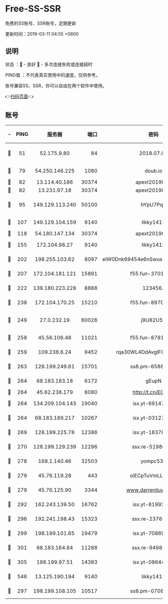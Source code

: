 # Free-SS-SSR

免费的SS账号、SSR账号，定期更新

更新时间：2019-03-11 04:55 +0800

## 说明

状态     ：🙂 - 良好 🙁 - 多次连接失败或连接超时

PING值   ：不代表真实使用中的速度，仅供参考。

账号兼容SS、SSR，你可以自由在两个软件中使用。

👉[扫码页面](https://liesauer.github.io/Free-SS-SSR/)👈

## 账号

|-|PING|服务器|端口|密码|加密方式|区域|
|:----:|:----:|:-----:|-----:|:----:|:----:|:----:|
|🙂|51|52.175.9.80|84|2018.07.07|chacha20-ietf-poly1305|HK|
|🙂|79|54.250.146.225|1080|doub.io|aes-256-cfb|JP|
|🙂|82|13.114.40.186|30374|apext2019006|chacha20|JP|
|🙂|82|13.231.97.18|30374|apext2019006|chacha20|JP|
|🙂|95|149.129.113.240|50100|hYpU7PqP|chacha20-ietf-poly1305|CN|
|🙂|107|149.129.104.159|9140|likky1415|aes-256-cfb|HK|
|🙂|118|54.180.147.134|30374|apext2019006|chacha20|KR|
|🙂|155|172.104.98.27|9140|likky1415|aes-256-cfb|JP|
|🙂|202|198.255.103.62|8097|eIW0Dnk69454e6nSwuspv9DmS201tQ0D|aes-256-cfb|US|
|🙂|207|172.104.181.121|15891|f55.fun-37015759|aes-256-cfb|SG|
|🙂|222|139.180.223.228|8888|123456..|aes-256-cfb|JP|
|🙂|238|172.104.170.25|15210|f55.fun-89704073|aes-256-cfb|SG|
|🙂|249|27.0.232.19|60026|j9U82U53|xchacha20-ietf-poly1305|HK|
|🙂|258|45.56.106.48|11021|f55.fun-87816355|aes-256-cfb|US|
|🙂|259|109.238.6.24|9452|rqa30WL4DdAvgIFG6Fs3znzTa|aes-256-cfb|FR|
|🙂|263|128.199.249.61|15701|ss8.pm-65889965|aes-256-cfb|SG|
|🙂|264|68.183.183.18|6172|gEupN|aes-256-cfb|SG|
|🙂|264|45.62.238.179|8080|http://t.cn/EGJIyrl|rc4-md5|CA|
|🙂|264|134.209.104.143|19040|isx.yt-69147610|aes-256-cfb|SG|
|🙂|264|68.183.189.217|10267|isx.yt-03127031|aes-256-cfb|SG|
|🙂|269|128.199.225.78|12386|isx.yt-18378503|aes-256-cfb|SG|
|🙂|270|128.199.129.239|12296|ssx.re-51986565|aes-256-cfb|SG|
|🙂|278|168.1.140.46|32503|yompc535|aes-256-cfb|AU|
|🙂|279|45.76.119.28|443|oiECpTuVmLLxk4Ts|aes-256-cfb|AU|
|🙂|279|45.76.125.90|3344|www.darrenliuwei.com|aes-256-cfb|AU|
|🙂|292|162.243.139.50|16762|isx.yt-81993556|aes-256-cfb|US|
|🙂|296|192.241.198.43|15323|ssx.re-23763475|aes-256-cfb|US|
|🙂|299|198.199.101.65|19479|isx.yt-70869887|aes-256-cfb|US|
|🙂|301|68.183.164.84|11288|ssx.re-94982417|aes-256-cfb|US|
|🙂|305|198.199.97.51|14383|isx.yt-08644056|aes-256-cfb|US|
|🙂|546|13.125.190.194|9140|likky1415|aes-256-cfb|KR|
|🙂|297|198.199.108.105|10517|ss8.pm-07082945|aes-256-cfb|US|
